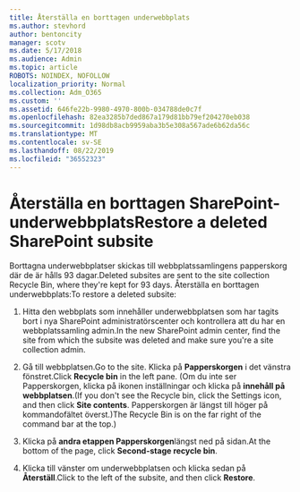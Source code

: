```yaml
---
title: Återställa en borttagen underwebbplats
ms.author: stevhord
author: bentoncity
manager: scotv
ms.date: 5/17/2018
ms.audience: Admin
ms.topic: article
ROBOTS: NOINDEX, NOFOLLOW
localization_priority: Normal
ms.collection: Adm_O365
ms.custom: ''
ms.assetid: 646fe22b-9980-4970-800b-034788de0c7f
ms.openlocfilehash: 82ea3285b7ded867a179d81bb79ef204270eb038
ms.sourcegitcommit: 1d98db8acb9959aba3b5e308a567ade6b62da56c
ms.translationtype: MT
ms.contentlocale: sv-SE
ms.lasthandoff: 08/22/2019
ms.locfileid: "36552323"
---
```

# <a name="restore-a-deleted-sharepoint-subsite"></a><span data-ttu-id="ab209-102">Återställa en borttagen SharePoint-underwebbplats</span><span class="sxs-lookup"><span data-stu-id="ab209-102">Restore a deleted SharePoint subsite</span></span>

<span data-ttu-id="ab209-103">Borttagna underwebbplatser skickas till webbplatssamlingens papperskorg där de är hålls 93 dagar.</span><span class="sxs-lookup"><span data-stu-id="ab209-103">Deleted subsites are sent to the site collection Recycle Bin, where they're kept for 93 days.</span></span> <span data-ttu-id="ab209-104">Återställa en borttagen underwebbplats:</span><span class="sxs-lookup"><span data-stu-id="ab209-104">To restore a deleted subsite:</span></span>
  
1. <span data-ttu-id="ab209-105">Hitta den webbplats som innehåller underwebbplatsen som har tagits bort i nya SharePoint administratörscenter och kontrollera att du har en webbplatssamling admin.</span><span class="sxs-lookup"><span data-stu-id="ab209-105">In the new SharePoint admin center, find the site from which the subsite was deleted and make sure you're a site collection admin.</span></span> 
    
2. <span data-ttu-id="ab209-106">Gå till webbplatsen.</span><span class="sxs-lookup"><span data-stu-id="ab209-106">Go to the site.</span></span> <span data-ttu-id="ab209-107">Klicka på **Papperskorgen** i det vänstra fönstret.</span><span class="sxs-lookup"><span data-stu-id="ab209-107">Click **Recycle bin** in the left pane.</span></span> <span data-ttu-id="ab209-108">(Om du inte ser Papperskorgen, klicka på ikonen inställningar och klicka på **innehåll på webbplatsen**.</span><span class="sxs-lookup"><span data-stu-id="ab209-108">(If you don't see the Recycle bin, click the Settings icon, and then click **Site contents**.</span></span> <span data-ttu-id="ab209-109">Papperskorgen är längst till höger på kommandofältet överst.)</span><span class="sxs-lookup"><span data-stu-id="ab209-109">The Recycle Bin is on the far right of the command bar at the top.)</span></span>
    
3. <span data-ttu-id="ab209-110">Klicka på **andra etappen Papperskorgen**längst ned på sidan.</span><span class="sxs-lookup"><span data-stu-id="ab209-110">At the bottom of the page, click **Second-stage recycle bin**.</span></span>
    
4. <span data-ttu-id="ab209-111">Klicka till vänster om underwebbplatsen och klicka sedan på **Återställ**.</span><span class="sxs-lookup"><span data-stu-id="ab209-111">Click to the left of the subsite, and then click **Restore**.</span></span>
    

